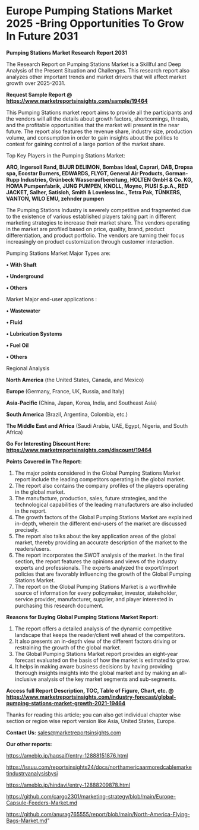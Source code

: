 # Europe Pumping Stations Market 2025 -Bring Opportunities To Grow In Future 2031

<strong>Pumping Stations Market Research Report 2031</strong>

The Research Report on Pumping Stations Market is a Skillful and Deep Analysis of the Present Situation and Challenges. This research report also analyzes other important trends and market drivers that will affect market growth over 2025-2031.

<strong>Request Sample Report @ <a href=https://www.marketreportsinsights.com/sample/19464>https://www.marketreportsinsights.com/sample/19464</a></strong>

This Pumping Stations market report aims to provide all the participants and the vendors will all the details about growth factors, shortcomings, threats, and the profitable opportunities that the market will present in the near future. The report also features the revenue share, industry size, production volume, and consumption in order to gain insights about the politics to contest for gaining control of a large portion of the market share.

Top Key Players in the Pumping Stations Market:

<strong>ARO, Ingersoll Rand, BIJUR DELIMON, Bombas Ideal, Caprari, DAB, Dropsa spa, Ecostar Burners, EDWARDS, FLYGT, General Air Products, Gorman-Rupp Industries, Grünbeck Wasseraufbereitung, HOLTEN GmbH & Co. KG, HOMA Pumpenfabrik, JUNG PUMPEN, KNOLL, Moyno, PIUSI S.p.A., RED JACKET, Salher, Satisloh, Smith & Loveless Inc., Tetra Pak, TÜNKERS, VANTON, WILO EMU, zehnder pumpen</strong>

The Pumping Stations Industry is severely competitive and fragmented due to the existence of various established players taking part in different marketing strategies to increase their market share. The vendors operating in the market are profiled based on price, quality, brand, product differentiation, and product portfolio. The vendors are turning their focus increasingly on product customization through customer interaction.

Pumping Stations Market Major Types are:

<strong>• With Shaft

• Underground

• Others</strong>

Market Major end-user applications :

<strong>• Wastewater

• Fluid

• Lubrication Systems

• Fuel Oil

• Others</strong>

Regional Analysis

</u><strong><b>North America</b></strong> (the United States, Canada, and Mexico)

<strong><b>Europe </b></strong>(Germany, France, UK, Russia, and Italy)

<strong><b>Asia-Pacific</b></strong> (China, Japan, Korea, India, and Southeast Asia)

<strong><b>South America</b></strong> (Brazil, Argentina, Colombia, etc.)

<strong><b>The Middle East and Africa</b></strong> (Saudi Arabia, UAE, Egypt, Nigeria, and South Africa)

<strong>Go For Interesting Discount Here: <a href=https://www.marketreportsinsights.com/discount/19464>https://www.marketreportsinsights.com/discount/19464</a></strong>

<strong>Points Covered in The Report:</strong>
<ol>
  <li>The major points considered in the Global Pumping Stations Market report include the leading competitors operating in the global market.</li>
  <li>The report also contains the company profiles of the players operating in the global market.</li>
  <li>The manufacture, production, sales, future strategies, and the technological capabilities of the leading manufacturers are also included in the report.</li>
  <li>The growth factors of the Global Pumping Stations Market are explained in-depth, wherein the different end-users of the market are discussed precisely.</li>
  <li>The report also talks about the key application areas of the global market, thereby providing an accurate description of the market to the readers/users.</li>
  <li>The report incorporates the SWOT analysis of the market. In the final section, the report features the opinions and views of the industry experts and professionals. The experts analyzed the export/import policies that are favorably influencing the growth of the Global Pumping Stations Market.</li>
  <li>The report on the Global Pumping Stations Market is a worthwhile source of information for every policymaker, investor, stakeholder, service provider, manufacturer, supplier, and player interested in purchasing this research document.</li>
</ol>
<strong>Reasons for Buying Global Pumping Stations Market Report:</strong>

<ol>
  <li>The report offers a detailed analysis of the dynamic competitive landscape that keeps the reader/client well ahead of the competitors.</li>
  <li>It also presents an in-depth view of the different factors driving or restraining the growth of the global market.</li>
  <li>The Global Pumping Stations Market report provides an eight-year forecast evaluated on the basis of how the market is estimated to grow.</li>
  <li>It helps in making aware business decisions by having providing thorough insights insights into the global market and by making an all-inclusive analysis of the key market segments and sub-segments.</li>
</ol>
<strong>Access full Report Description, TOC, Table of Figure, Chart, etc. @ <a href=https://www.marketreportsinsights.com/industry-forecast/global-pumping-stations-market-growth-2021-19464>https://www.marketreportsinsights.com/industry-forecast/global-pumping-stations-market-growth-2021-19464</a></strong>


Thanks for reading this article; you can also get individual chapter wise section or region wise report version like Asia, United States, Europe.

<strong>Contact Us:</strong>
sales@marketreportsinsights.com

<strong>Our other reports:</strong>

<a href=https://ameblo.jp/haqsaif/entry-12888151876.html>https://ameblo.jp/haqsaif/entry-12888151876.html</a>

<a href=https://issuu.com/reportsinsights24/docs/northamericaarmoredcablemarketindustryanalysisbysi>https://issuu.com/reportsinsights24/docs/northamericaarmoredcablemarketindustryanalysisbysi</a>

<a href=https://ameblo.jp/hindavi/entry-12888209878.html>https://ameblo.jp/hindavi/entry-12888209878.html</a>

<a href=https://github.com/cargo2301/marketing-strategy/blob/main/Europe-Capsule-Feeders-Market.md>https://github.com/cargo2301/marketing-strategy/blob/main/Europe-Capsule-Feeders-Market.md</a>

<a href=https://github.com/anurag765555/report/blob/main/North-America-Flying-Bags-Market.md>https://github.com/anurag765555/report/blob/main/North-America-Flying-Bags-Market.md</a>"
